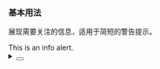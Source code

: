 ### 基本用法

展现需要关注的信息，适用于简短的警告提示。

<div class="cell-demo vp-raw">
  <yc-alert>This is an info alert.</yc-alert>
</div>

<details>
<summary>
 <button class="code-btn"  >
    <icon-code />
 </button>
</summary>

```vue
<template>
  <yc-alert>This is an info alert.</yc-alert>
</template>
```

</details>
